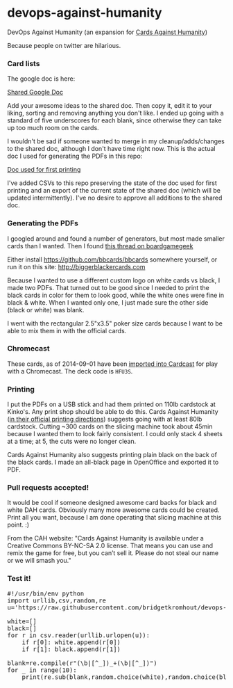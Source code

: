 devops-against-humanity
=======================

DevOps Against Humanity (an expansion for [Cards Against Humanity](http://www.cardsagainsthumanity.com))

Because people on twitter are hilarious.

### Card lists

The google doc is here:

[Shared Google Doc](https://docs.google.com/spreadsheets/d/1OKgmjNz8l7skYfrbrOtYT6QmSf_y-BzZOWJWZC3tbUQ/edit#gid=0)

Add your awesome ideas to the shared doc. Then copy it, edit it to your liking, sorting and removing anything you don't like. I ended up going with a standard of five underscores for each blank, since otherwise they can take up too much room on the cards.

I wouldn't be sad if someone wanted to merge in my cleanup/adds/changes to the shared doc, although I don't have time right now. This is the actual doc I used for generating the PDFs in this repo:

[Doc used for first printing](https://docs.google.com/spreadsheets/d/1LEf6qE3FMKRvSWRrKb3m5gcVHmw7aQctbegrWbxEsfA/edit?usp=sharing)

I've added CSVs to this repo preserving the state of the doc used for first printing and an export of the current state of the shared doc (which will be updated intermittently). I've no desire to approve all additions to the shared doc.

### Generating the PDFs

I googled around and found a number of generators, but most made smaller cards than I wanted. Then I found [this thread on boardgamegeek](http://rpggeek.com/thread/1160850/bigger-blacker-cards-another-custom-cah-card-pdf-g)

Either install https://github.com/bbcards/bbcards somewhere yourself, or run it on this site: http://biggerblackercards.com

Because I wanted to use a different custom logo on white cards vs black, I made two PDFs. That turned out to be good since I needed to print the black cards in color for them to look good, while the white ones were fine in black & white. When I wanted only one, I just made sure the other side (black or white) was blank.

I went with the rectangular 2.5"x3.5" poker size cards because I want to be able to mix them in with the official cards.

### Chromecast
These cards, as of 2014-09-01 have been [imported into Cardcast](http://www.cardcastgame.com/browse/deck/HFU3S) for play with a Chromecast. The deck code is `HFU3S`.

### Printing

I put the PDFs on a USB stick and had them printed on 110lb cardstock at Kinko's. Any print shop should be able to do this. Cards Against Humanity ([in their official printing directions](http://www.cardsagainsthumanity.com/pdf/CAH_MainGame.pdf)) suggests going with at least 80lb cardstock. Cutting ~300 cards on the slicing machine took about 45min because I wanted them to look fairly consistent. I could only stack 4 sheets at a time; at 5, the cuts were no longer clean.

Cards Against Humanity also suggests printing plain black on the back of the black cards. I made an all-black page in OpenOffice and exported it to PDF. 

### Pull requests accepted!

It would be cool if someone designed awesome card backs for black and white DAH cards. Obviously many more awesome cards could be created. Print all you want, because I am done operating that slicing machine at this point. :)

From the CAH website: "Cards Against Humanity is available under a Creative Commons BY-NC-SA 2.0 license. That means you can use and remix the game for free, but you can’t sell it. Please do not steal our name or we will smash you."

### Test it!

<pre>
#!/usr/bin/env python
import urllib,csv,random,re
u='https://raw.githubusercontent.com/bridgetkromhout/devops-against-humanity/master/cards-DevOpsAgainstHumanity.csv'

white=[]
black=[]
for r in csv.reader(urllib.urlopen(u)):
    if r[0]: white.append(r[0])
    if r[1]: black.append(r[1])

blank=re.compile(r"(\b|[^_])_+(\b|[^_])")
for _ in range(10):
    print(re.sub(blank,random.choice(white),random.choice(black)))
</pre>
